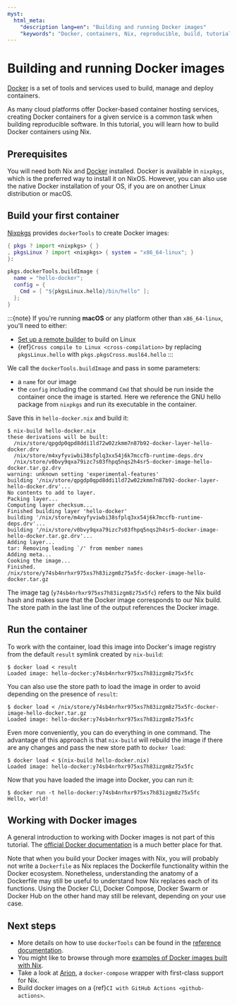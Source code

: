 ```yaml
---
myst:
  html_meta:
    "description lang=en": "Building and running Docker images"
    "keywords": "Docker, containers, Nix, reproducible, build, tutorial"
---
```


# Building and running Docker images

[Docker](https://www.docker.com/) is a set of tools and services used to build, manage and deploy containers.

As many cloud platforms offer Docker-based container hosting services, creating Docker containers for a given service is a common task when building reproducible software.
In this tutorial, you will learn how to build Docker containers using Nix.

## Prerequisites

You will need both Nix and [Docker](https://docs.docker.com/get-docker/) installed.
Docker is available in `nixpkgs`, which is the preferred way to install it on NixOS.
However, you can also use the native Docker installation of your OS, if you are on another Linux distribution or macOS.

## Build your first container

[Nixpkgs](https://github.com/NixOS/nixpkgs) provides `dockerTools` to create Docker images:

```nix
{ pkgs ? import <nixpkgs> { }
, pkgsLinux ? import <nixpkgs> { system = "x86_64-linux"; }
}:

pkgs.dockerTools.buildImage {
  name = "hello-docker";
  config = {
    Cmd = [ "${pkgsLinux.hello}/bin/hello" ];
  };
}
```

:::{note}
If you're running **macOS** or any platform other than `x86_64-linux`, you'll need to either:

- [Set up a remote builder](https://github.com/nix-dot-dev/nix.dev/issues/157) to build on Linux
- {ref}`Cross compile to Linux <cross-compilation>` by replacing `pkgsLinux.hello` with `pkgs.pkgsCross.musl64.hello`
:::

We call the `dockerTools.buildImage` and pass in some parameters:

- a `name` for our image
- the `config` including the command `Cmd` that should be run inside the container
  once the image is started. Here we reference the GNU hello package from `nixpkgs` and run
  its executable in the container.

Save this in `hello-docker.nix` and build it:

```shell-session
$ nix-build hello-docker.nix
these derivations will be built:
  /nix/store/qpgdp0qpd8ddi1ld72w02zkmm7n87b92-docker-layer-hello-docker.drv
  /nix/store/m4xyfyviwbi38sfplq3xx54j6k7mccfb-runtime-deps.drv
  /nix/store/v0bvy9qxa79izc7s03fhpq5nqs2h4sr5-docker-image-hello-docker.tar.gz.drv
warning: unknown setting 'experimental-features'
building '/nix/store/qpgdp0qpd8ddi1ld72w02zkmm7n87b92-docker-layer-hello-docker.drv'...
No contents to add to layer.
Packing layer...
Computing layer checksum...
Finished building layer 'hello-docker'
building '/nix/store/m4xyfyviwbi38sfplq3xx54j6k7mccfb-runtime-deps.drv'...
building '/nix/store/v0bvy9qxa79izc7s03fhpq5nqs2h4sr5-docker-image-hello-docker.tar.gz.drv'...
Adding layer...
tar: Removing leading `/' from member names
Adding meta...
Cooking the image...
Finished.
/nix/store/y74sb4nrhxr975xs7h83izgm8z75x5fc-docker-image-hello-docker.tar.gz
```

The image tag (`y74sb4nrhxr975xs7h83izgm8z75x5fc`) refers to the Nix build hash and makes sure that the Docker image corresponds to our Nix build.
The store path in the last line of the output references the Docker image.

## Run the container

To work with the container, load this image into Docker's image registry from the default `result` symlink created by `nix-build`:

```shell-session
$ docker load < result
Loaded image: hello-docker:y74sb4nrhxr975xs7h83izgm8z75x5fc
```

You can also use the store path to load the image in order to avoid depending on the presence of `result`:

```shell-session
$ docker load < /nix/store/y74sb4nrhxr975xs7h83izgm8z75x5fc-docker-image-hello-docker.tar.gz
Loaded image: hello-docker:y74sb4nrhxr975xs7h83izgm8z75x5fc
```

Even more conveniently, you can do everything in one command.
The advantage of this approach is that `nix-build` will rebuild the image if there are any changes and pass the new store path to `docker load`:

```shell-session
$ docker load < $(nix-build hello-docker.nix)
Loaded image: hello-docker:y74sb4nrhxr975xs7h83izgm8z75x5fc
```

Now that you have loaded the image into Docker, you can run it:

```shell-session
$ docker run -t hello-docker:y74sb4nrhxr975xs7h83izgm8z75x5fc
Hello, world!
```

## Working with Docker images

A general introduction to working with Docker images is not part of this tutorial.
The [official Docker documentation](https://docs.docker.com/) is a much better place for that.

Note that when you build your Docker images with Nix, you will probably not write a `Dockerfile` as Nix replaces the Dockerfile functionality within the Docker ecosystem.
Nonetheless, understanding the anatomy of a Dockerfile may still be useful to understand how Nix replaces each of its functions.
Using the Docker CLI, Docker Compose, Docker Swarm or Docker Hub on the other hand may still be relevant, depending on your use case.

## Next steps

- More details on how to use `dockerTools` can be found in the [reference documentation](https://nixos.org/nixpkgs/manual/#sec-pkgs-dockerTools).
- You might like to browse through more [examples of Docker images built with Nix](https://github.com/NixOS/nixpkgs/blob/master/pkgs/build-support/docker/examples.nix).
- Take a look at [Arion](https://docs.hercules-ci.com/arion/), a `docker-compose` wrapper with first-class support for Nix.
- Build docker images on a {ref}`CI with GitHub Actions <github-actions>`.
